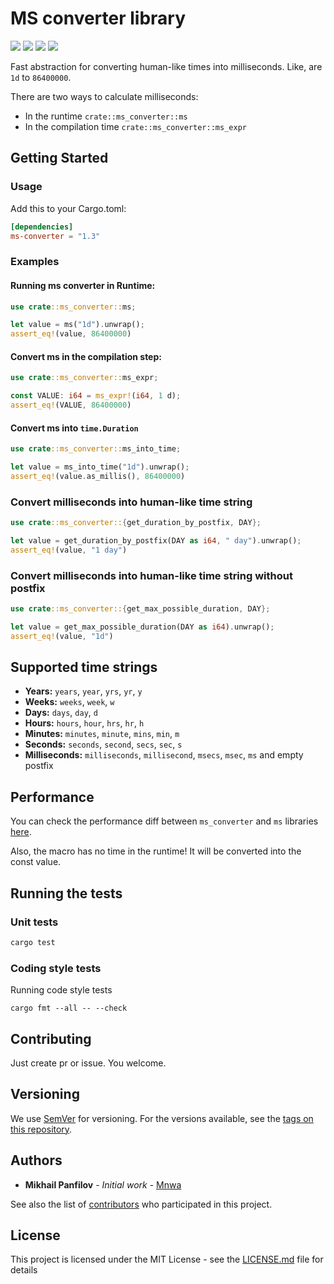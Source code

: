# MS converter library
[![](https://docs.rs/ms-converter/badge.svg)](https://docs.rs/ms-converter/)
[![](https://github.com/Mnwa/ms/workflows/build/badge.svg?branch=master)](https://github.com/Mnwa/ms/actions?query=workflow%3Abuild)
[![](https://img.shields.io/crates/v/ms-converter.svg)](https://crates.io/crates/ms-converter)
[![](https://img.shields.io/crates/d/ms-converter.svg)](https://crates.io/crates/ms-converter)

Fast abstraction for converting human-like times into milliseconds.
Like, are `1d` to `86400000`.

There are two ways to calculate milliseconds:
* In the runtime `crate::ms_converter::ms`
* In the compilation time `crate::ms_converter::ms_expr`

## Getting Started

### Usage
Add this to your Cargo.toml:

```toml
[dependencies]
ms-converter = "1.3"
```

### Examples

#### Running ms converter in Runtime:
```rust
use crate::ms_converter::ms;

let value = ms("1d").unwrap();
assert_eq!(value, 86400000)
```

#### Convert ms in the compilation step:
```rust
use crate::ms_converter::ms_expr;

const VALUE: i64 = ms_expr!(i64, 1 d);
assert_eq!(VALUE, 86400000)
```

#### Convert ms into `time.Duration`
```rust
use crate::ms_converter::ms_into_time;

let value = ms_into_time("1d").unwrap();
assert_eq!(value.as_millis(), 86400000)
```

### Convert milliseconds into human-like time string
```rust
use crate::ms_converter::{get_duration_by_postfix, DAY};

let value = get_duration_by_postfix(DAY as i64, " day").unwrap();
assert_eq!(value, "1 day")
```

### Convert milliseconds into human-like time string without postfix
```rust
use crate::ms_converter::{get_max_possible_duration, DAY};

let value = get_max_possible_duration(DAY as i64).unwrap();
assert_eq!(value, "1d")
```

## Supported time strings
* **Years:** `years`, `year`, `yrs`, `yr`, `y`
* **Weeks:** `weeks`, `week`, `w`
* **Days:** `days`, `day`, `d`
* **Hours:** `hours`, `hour`, `hrs`, `hr`, `h`
* **Minutes:** `minutes`, `minute`, `mins`, `min`, `m`
* **Seconds:** `seconds`, `second`, `secs`, `sec`, `s`
* **Milliseconds:** `milliseconds`, `millisecond`, `msecs`, `msec`, `ms` and empty postfix

## Performance
You can check the performance diff between `ms_converter` and `ms` libraries [here](Benchmark.md).

Also, the macro has no time in the runtime! It will be converted into the const value.

## Running the tests

### Unit tests

```bash
cargo test
```

### Coding style tests

Running code style tests

```
cargo fmt --all -- --check
```

## Contributing

Just create pr or issue. You welcome.

## Versioning

We use [SemVer](http://semver.org/) for versioning. For the versions available, see the [tags on this repository](https://github.com/Mnwa/ms/tags). 

## Authors

* **Mikhail Panfilov** - *Initial work* - [Mnwa](https://github.com/Mnwa)

See also the list of [contributors](https://github.com/Mnwa/ms/contributors) who participated in this project.

## License

This project is licensed under the MIT License - see the [LICENSE.md](LICENSE.md) file for details
